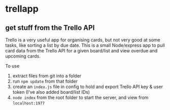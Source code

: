 # trellapp

## get stuff from the Trello API

Trello is a very useful app for organising cards, but not very good at some tasks, like sorting a list by due date.
This is a small Node/express app to pull card data from the Trello API for a given board/list and view overdue and upcoming cards.

To use
1. extract files from git into a folder
2. run `npm update` from that folder
3. create an `index.js` file in config to hold and export Trello API key & user token (I've also added board/list IDs)
4. `node index` from the root folder to start the server, and view from `localhost:1977`

